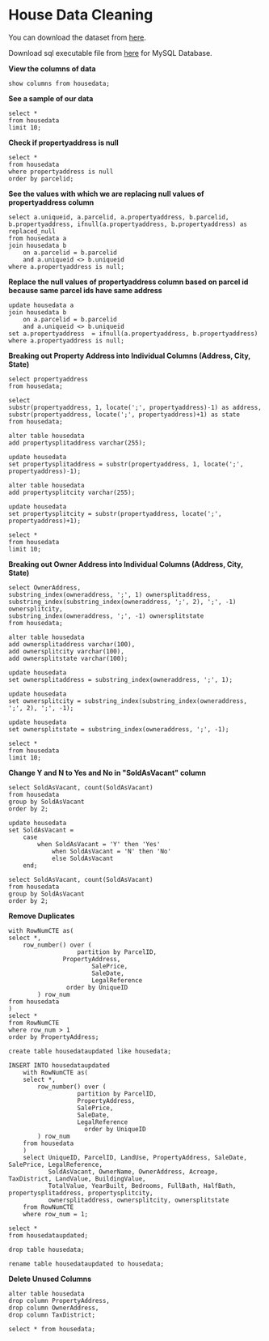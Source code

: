 # House Data Cleaning
You can download the dataset from [here](https://github.com/guri634/House-Sales-Analysis/blob/main/Housing%20Data.csv).

Download sql executable file from [here](https://github.com/guri634/House-Sales-Analysis/blob/main/Housing_data_cleaning.sql) for MySQL Database.

**View the columns of data**
```
show columns from housedata;
```

**See a sample of our data**
```
select *
from housedata
limit 10;
```

**Check if propertyaddress is null**
```
select *
from housedata
where propertyaddress is null
order by parcelid; 
```

**See the values with which we are replacing null values of propertyaddress column**
```
select a.uniqueid, a.parcelid, a.propertyaddress, b.parcelid, b.propertyaddress, ifnull(a.propertyaddress, b.propertyaddress) as replaced_null
from housedata a
join housedata b
	on a.parcelid = b.parcelid
    and a.uniqueid <> b.uniqueid
where a.propertyaddress is null;
```

**Replace the null values of propertyaddress column based on parcel id because same parcel ids have same address**
```
update housedata a
join housedata b
	on a.parcelid = b.parcelid
    and a.uniqueid <> b.uniqueid
set a.propertyaddress  = ifnull(a.propertyaddress, b.propertyaddress)
where a.propertyaddress is null;
```

**Breaking out Property Address into Individual Columns (Address, City, State)**
```
select propertyaddress 
from housedata;
```

```
select
substr(propertyaddress, 1, locate(';', propertyaddress)-1) as address,
substr(propertyaddress, locate(';', propertyaddress)+1) as state
from housedata;
```

```
alter table housedata
add propertysplitaddress varchar(255);
```

```
update housedata
set propertysplitaddress = substr(propertyaddress, 1, locate(';', propertyaddress)-1);
```

```
alter table housedata
add propertysplitcity varchar(255);
```

```
update housedata
set propertysplitcity = substr(propertyaddress, locate(';', propertyaddress)+1);
```

```
select *
from housedata
limit 10;
```

**Breaking out Owner Address into Individual Columns (Address, City, State)**
```
select OwnerAddress,
substring_index(owneraddress, ';', 1) ownersplitaddress,
substring_index(substring_index(owneraddress, ';', 2), ';', -1) ownersplitcity,
substring_index(owneraddress, ';', -1) ownersplitstate
from housedata;
```

```
alter table housedata
add ownersplitaddress varchar(100),
add ownersplitcity varchar(100),
add ownersplitstate varchar(100);
```

```
update housedata
set ownersplitaddress = substring_index(owneraddress, ';', 1);
```

```
update housedata
set ownersplitcity = substring_index(substring_index(owneraddress, ';', 2), ';', -1);
```

```
update housedata
set ownersplitstate = substring_index(owneraddress, ';', -1);
```

```
select *
from housedata
limit 10;
```

**Change Y and N to Yes and No in "SoldAsVacant" column**
```
select SoldAsVacant, count(SoldAsVacant)
from housedata
group by SoldAsVacant
order by 2;
```

```
update housedata
set SoldAsVacant = 
	case
 	    when SoldAsVacant = 'Y' then 'Yes'
            when SoldAsVacant = 'N' then 'No'
            else SoldAsVacant
	end;
```

```
select SoldAsVacant, count(SoldAsVacant)
from housedata
group by SoldAsVacant
order by 2;
```


**Remove Duplicates**
```
with RowNumCTE as(
select *,
	row_number() over (
    			   partition by ParcelID,
			   PropertyAddress,
                   	   SalePrice,
                 	   SaleDate,
                 	   LegalReference
	 			order by UniqueID
        ) row_num
from housedata
)
select *
from RowNumCTE
where row_num > 1
order by PropertyAddress;
```

```
create table housedataupdated like housedata;
```

```
INSERT INTO housedataupdated
	with RowNumCTE as(
	select *,
		row_number() over (
				   partition by ParcelID,
				   PropertyAddress,
				   SalePrice,
				   SaleDate,
				   LegalReference
				 	 order by UniqueID
		) row_num
	from housedata
	)
	select UniqueID, ParcelID, LandUse, PropertyAddress, SaleDate, SalePrice, LegalReference,
		   SoldAsVacant, OwnerName, OwnerAddress, Acreage, TaxDistrict, LandValue, BuildingValue,
		   TotalValue, YearBuilt, Bedrooms, FullBath, HalfBath, propertysplitaddress, propertysplitcity,
		   ownersplitaddress, ownersplitcity, ownersplitstate
	from RowNumCTE
	where row_num = 1;
```

```
select * 
from housedataupdated;
```

```
drop table housedata;
```

```
rename table housedataupdated to housedata;
```

**Delete Unused Columns**
```
alter table housedata
drop column PropertyAddress,
drop column OwnerAddress,
drop column TaxDistrict;
```

```
select * from housedata;
```
